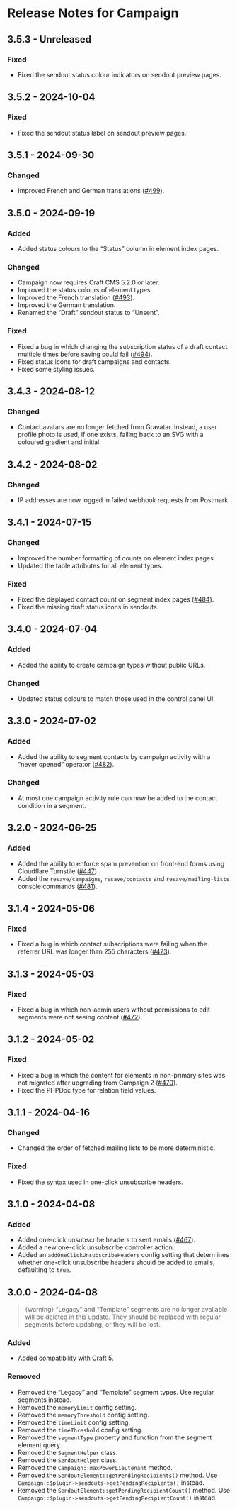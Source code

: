 # Release Notes for Campaign

## 3.5.3 - Unreleased

### Fixed

- Fixed the sendout status colour indicators on sendout preview pages.

## 3.5.2 - 2024-10-04

### Fixed

- Fixed the sendout status label on sendout preview pages.

## 3.5.1 - 2024-09-30

### Changed

- Improved French and German translations ([#499](https://github.com/putyourlightson/craft-campaign/issues/499)).

## 3.5.0 - 2024-09-19

### Added

- Added status colours to the “Status” column in element index pages.

### Changed

- Campaign now requires Craft CMS 5.2.0 or later.
- Improved the status colours of element types.
- Improved the French translation ([#493](https://github.com/putyourlightson/craft-campaign/issues/493)).
- Improved the German translation.
- Renamed the “Draft” sendout status to “Unsent”.

### Fixed

- Fixed a bug in which changing the subscription status of a draft contact multiple times before saving could fail ([#494](https://github.com/putyourlightson/craft-campaign/issues/494)).
- Fixed status icons for draft campaigns and contacts.
- Fixed some styling issues.

## 3.4.3 - 2024-08-12

### Changed

- Contact avatars are no longer fetched from Gravatar. Instead, a user profile photo is used, if one exists, falling back to an SVG with a coloured gradient and initial.

## 3.4.2 - 2024-08-02

### Changed

- IP addresses are now logged in failed webhook requests from Postmark.

## 3.4.1 - 2024-07-15

### Changed

- Improved the number formatting of counts on element index pages.
- Updated the table attributes for all element types.

### Fixed

- Fixed the displayed contact count on segment index pages ([#484](https://github.com/putyourlightson/craft-campaign/issues/484)).
- Fixed the missing draft status icons in sendouts.

## 3.4.0 - 2024-07-04

### Added

- Added the ability to create campaign types without public URLs.

### Changed

- Updated status colours to match those used in the control panel UI.

## 3.3.0 - 2024-07-02

### Added

- Added the ability to segment contacts by campaign activity with a “never opened” operator  ([#482](https://github.com/putyourlightson/craft-campaign/issues/482)).

### Changed

- At most one campaign activity rule can now be added to the contact condition in a segment.

## 3.2.0 - 2024-06-25

### Added

- Added the ability to enforce spam prevention on front-end forms using Cloudflare Turnstile ([#447](https://github.com/putyourlightson/craft-campaign/issues/447)).
- Added the `resave/campaigns`, `resave/contacts` and `resave/mailing-lists` console commands ([#481](https://github.com/putyourlightson/craft-campaign/issues/481)).

## 3.1.4 - 2024-05-06

### Fixed

- Fixed a bug in which contact subscriptions were failing when the referrer URL was longer than 255 characters ([#473](https://github.com/putyourlightson/craft-campaign/issues/473)).

## 3.1.3 - 2024-05-03

### Fixed

- Fixed a bug in which non-admin users without permissions to edit segments were not seeing content ([#472](https://github.com/putyourlightson/craft-campaign/issues/472)).

## 3.1.2 - 2024-05-02

### Fixed

- Fixed a bug in which the content for elements in non-primary sites was not migrated after upgrading from Campaign 2 ([#470](https://github.com/putyourlightson/craft-campaign/issues/470)).
- Fixed the PHPDoc type for relation field values.

## 3.1.1 - 2024-04-16

### Changed

- Changed the order of fetched mailing lists to be more deterministic.

### Fixed

- Fixed the syntax used in one-click unsubscribe headers.

## 3.1.0 - 2024-04-08

### Added

- Added one-click unsubscribe headers to sent emails ([#467](https://github.com/putyourlightson/craft-campaign/issues/467)).
- Added a new one-click unsubscribe controller action.
- Added an `addOneClickUnsubscribeHeaders` config setting that determines whether one-click unsubscribe headers should be added to emails, defaulting to `true`.

## 3.0.0 - 2024-04-08

> {warning} “Legacy” and “Template” segments are no longer available will be deleted in this update. They should be replaced with regular segments before updating, or they will be lost.

### Added

- Added compatibility with Craft 5.

### Removed

- Removed the “Legacy” and “Template” segment types. Use regular segments instead.
- Removed the `memoryLimit` config setting.
- Removed the `memoryThreshold` config setting.
- Removed the `timeLimit` config setting.
- Removed the `timeThreshold` config setting.
- Removed the `segmentType` property and function from the segment element query.
- Removed the `SegmentHelper` class.
- Removed the `SendoutHelper` class.
- Removed the `Campaign::maxPowerLieutenant` method.
- Removed the `SendoutElement::getPendingRecipients()` method. Use `Campaign::$plugin->sendouts->getPendingRecipients()` instead.
- Removed the `SendoutElement::getPendingRecipientCount()` method. Use `Campaign::$plugin->sendouts->getPendingRecipientCount()` instead.
